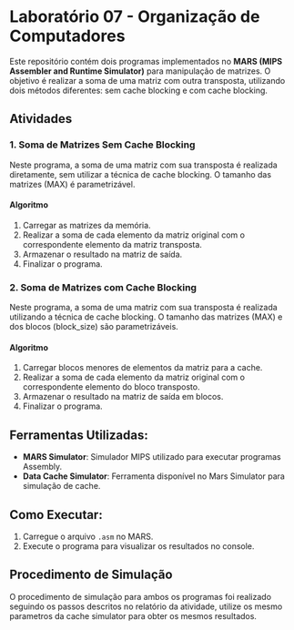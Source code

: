 # Laboratório 07 - Organização de Computadores

Este repositório contém dois programas implementados no **MARS (MIPS Assembler and Runtime Simulator)** para manipulação de matrizes. O objetivo é realizar a soma de uma matriz com outra transposta, utilizando dois métodos diferentes: sem cache blocking e com cache blocking.

## Atividades

### 1. Soma de Matrizes Sem Cache Blocking

Neste programa, a soma de uma matriz com sua transposta é realizada diretamente, sem utilizar a técnica de cache blocking. O tamanho das matrizes (MAX) é parametrizável.

#### Algoritmo
1. Carregar as matrizes da memória.
2. Realizar a soma de cada elemento da matriz original com o correspondente elemento da matriz transposta.
3. Armazenar o resultado na matriz de saída.
4. Finalizar o programa.

### 2. Soma de Matrizes com Cache Blocking

Neste programa, a soma de uma matriz com sua transposta é realizada utilizando a técnica de cache blocking. O tamanho das matrizes (MAX) e dos blocos (block_size) são parametrizáveis.

#### Algoritmo
1. Carregar blocos menores de elementos da matriz para a cache.
2. Realizar a soma de cada elemento da matriz original com o correspondente elemento do bloco transposto.
3. Armazenar o resultado na matriz de saída em blocos.
4. Finalizar o programa.

## Ferramentas Utilizadas:
- **MARS Simulator**: Simulador MIPS utilizado para executar programas Assembly.
- **Data Cache Simulator**: Ferramenta disponível no Mars Simulator para simulação de cache.

## Como Executar:
1. Carregue o arquivo `.asm` no MARS.
2. Execute o programa para visualizar os resultados no console.

## Procedimento de Simulação

O procedimento de simulação para ambos os programas foi realizado seguindo os passos descritos no relatório da atividade, utilize os mesmo parametros da cache simulator para obter os mesmos resultados.

